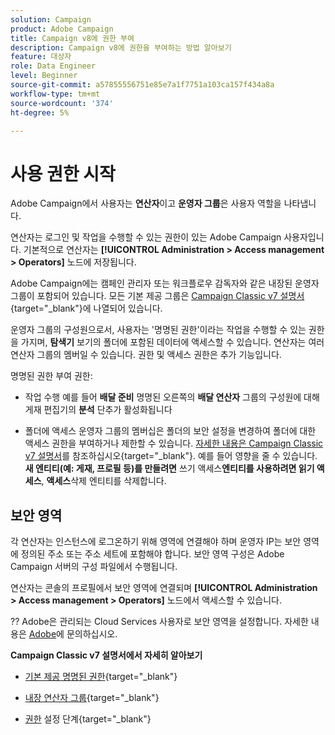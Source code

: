 ```yaml
---
solution: Campaign
product: Adobe Campaign
title: Campaign v8에 권한 부여
description: Campaign v8에 권한을 부여하는 방법 알아보기
feature: 대상자
role: Data Engineer
level: Beginner
source-git-commit: a57855556751e85e7a1f7751a103ca157f434a8a
workflow-type: tm+mt
source-wordcount: '374'
ht-degree: 5%

---
```


# 사용 권한 시작

Adobe Campaign에서 사용자는 **연산자**&#x200B;이고 **운영자 그룹**&#x200B;은 사용자 역할을 나타냅니다.

연산자는 로그인 및 작업을 수행할 수 있는 권한이 있는 Adobe Campaign 사용자입니다. 기본적으로 연산자는 **[!UICONTROL Administration > Access management > Operators]** 노드에 저장됩니다.

Adobe Campaign에는 캠페인 관리자 또는 워크플로우 감독자와 같은 내장된 운영자 그룹이 포함되어 있습니다. 모든 기본 제공 그룹은 [Campaign Classic v7 설명서](https://experienceleague.adobe.com/docs/campaign-classic/using/getting-started/permissions/access-management-groups.html?lang=en#default-groups){target=&quot;_blank&quot;}에 나열되어 있습니다.

운영자 그룹의 구성원으로서, 사용자는 &#39;명명된 권한&#39;이라는 작업을 수행할 수 있는 권한을 가지며, **탐색기** 보기의 폴더에 포함된 데이터에 액세스할 수 있습니다. 연산자는 여러 연산자 그룹의 멤버일 수 있습니다. 권한 및 액세스 권한은 추가 기능입니다.

명명된 권한 부여 권한:

* 작업 수행
예를 들어 **배달 준비** 명명된 오른쪽의 **배달 연산자** 그룹의 구성원에 대해 게재 편집기의 **분석** 단추가 활성화됩니다

* 폴더에 액세스
운영자 그룹의 멤버십은 폴더의 보안 설정을 변경하여 폴더에 대한 액세스 권한을 부여하거나 제한할 수 있습니다. [자세한 내용은 Campaign Classic v7 설명서](https://experienceleague.adobe.com/docs/campaign-classic/using/getting-started/permissions/access-management-folders.html?lang=en#permissions-on-a-folder)를 참조하십시오{target=&quot;_blank&quot;}. 예를 들어 영향을 줄 수 있습니다. **새 엔티티(예: 게재, 프로필 등)를 만들려면** 쓰기 액세스&#x200B;**엔티티를 사용하려면 읽기 액세스**, **액세스**&#x200B;삭제 엔티티를 삭제합니다.

## 보안 영역

각 연산자는 인스턴스에 로그온하기 위해 영역에 연결해야 하며 운영자 IP는 보안 영역에 정의된 주소 또는 주소 세트에 포함해야 합니다. 보안 영역 구성은 Adobe Campaign 서버의 구성 파일에서 수행됩니다.

연산자는 콘솔의 프로필에서 보안 영역에 연결되며 **[!UICONTROL Administration > Access management > Operators]** 노드에서 액세스할 수 있습니다.

?? Adobe은 관리되는 Cloud Services 사용자로 보안 영역을 설정합니다. 자세한 내용은 [Adobe](support.md#support)에 문의하십시오.

**Campaign Classic v7 설명서에서 자세히 알아보기**

* [기본 제공 명명된 권한](https://experienceleague.adobe.com/docs/campaign-classic/using/getting-started/permissions/access-management-named-rights.html){target=&quot;_blank&quot;}

* [내장 연산자 그룹](https://experienceleague.adobe.com/docs/campaign-classic/using/getting-started/permissions/access-management-groups.html?lang=en#default-groups){target=&quot;_blank&quot;}

* [권한](https://experienceleague.adobe.com/docs/campaign-classic/using/getting-started/permissions/access-management.html) 설정 단계{target=&quot;_blank&quot;}
